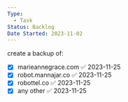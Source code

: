 ```yaml
---
Type:
  - Task
Status: Backlog
Date Started: 2023-11-02
---
```

create a backup of:
- [x] marieannegrace.com ✅ 2023-11-25
- [x] robot.mannajar.co ✅ 2023-11-25
- [x] robottel.co ✅ 2023-11-25
- [x] any other ✅ 2023-11-25